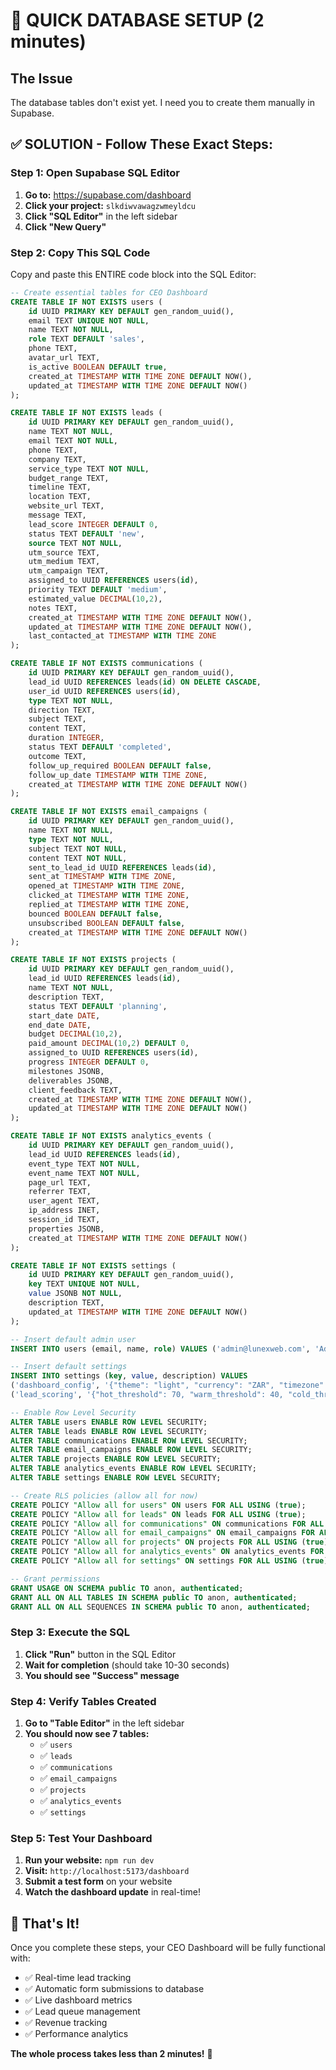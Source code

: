 # 🚀 QUICK DATABASE SETUP (2 minutes)

## The Issue
The database tables don't exist yet. I need you to create them manually in Supabase.

## ✅ SOLUTION - Follow These Exact Steps:

### Step 1: Open Supabase SQL Editor
1. **Go to:** https://supabase.com/dashboard
2. **Click your project:** `slkdiwvawagzwmeyldcu`
3. **Click "SQL Editor"** in the left sidebar
4. **Click "New Query"**

### Step 2: Copy This SQL Code
Copy and paste this ENTIRE code block into the SQL Editor:

```sql
-- Create essential tables for CEO Dashboard
CREATE TABLE IF NOT EXISTS users (
    id UUID PRIMARY KEY DEFAULT gen_random_uuid(),
    email TEXT UNIQUE NOT NULL,
    name TEXT NOT NULL,
    role TEXT DEFAULT 'sales',
    phone TEXT,
    avatar_url TEXT,
    is_active BOOLEAN DEFAULT true,
    created_at TIMESTAMP WITH TIME ZONE DEFAULT NOW(),
    updated_at TIMESTAMP WITH TIME ZONE DEFAULT NOW()
);

CREATE TABLE IF NOT EXISTS leads (
    id UUID PRIMARY KEY DEFAULT gen_random_uuid(),
    name TEXT NOT NULL,
    email TEXT NOT NULL,
    phone TEXT,
    company TEXT,
    service_type TEXT NOT NULL,
    budget_range TEXT,
    timeline TEXT,
    location TEXT,
    website_url TEXT,
    message TEXT,
    lead_score INTEGER DEFAULT 0,
    status TEXT DEFAULT 'new',
    source TEXT NOT NULL,
    utm_source TEXT,
    utm_medium TEXT,
    utm_campaign TEXT,
    assigned_to UUID REFERENCES users(id),
    priority TEXT DEFAULT 'medium',
    estimated_value DECIMAL(10,2),
    notes TEXT,
    created_at TIMESTAMP WITH TIME ZONE DEFAULT NOW(),
    updated_at TIMESTAMP WITH TIME ZONE DEFAULT NOW(),
    last_contacted_at TIMESTAMP WITH TIME ZONE
);

CREATE TABLE IF NOT EXISTS communications (
    id UUID PRIMARY KEY DEFAULT gen_random_uuid(),
    lead_id UUID REFERENCES leads(id) ON DELETE CASCADE,
    user_id UUID REFERENCES users(id),
    type TEXT NOT NULL,
    direction TEXT,
    subject TEXT,
    content TEXT,
    duration INTEGER,
    status TEXT DEFAULT 'completed',
    outcome TEXT,
    follow_up_required BOOLEAN DEFAULT false,
    follow_up_date TIMESTAMP WITH TIME ZONE,
    created_at TIMESTAMP WITH TIME ZONE DEFAULT NOW()
);

CREATE TABLE IF NOT EXISTS email_campaigns (
    id UUID PRIMARY KEY DEFAULT gen_random_uuid(),
    name TEXT NOT NULL,
    type TEXT NOT NULL,
    subject TEXT NOT NULL,
    content TEXT NOT NULL,
    sent_to_lead_id UUID REFERENCES leads(id),
    sent_at TIMESTAMP WITH TIME ZONE,
    opened_at TIMESTAMP WITH TIME ZONE,
    clicked_at TIMESTAMP WITH TIME ZONE,
    replied_at TIMESTAMP WITH TIME ZONE,
    bounced BOOLEAN DEFAULT false,
    unsubscribed BOOLEAN DEFAULT false,
    created_at TIMESTAMP WITH TIME ZONE DEFAULT NOW()
);

CREATE TABLE IF NOT EXISTS projects (
    id UUID PRIMARY KEY DEFAULT gen_random_uuid(),
    lead_id UUID REFERENCES leads(id),
    name TEXT NOT NULL,
    description TEXT,
    status TEXT DEFAULT 'planning',
    start_date DATE,
    end_date DATE,
    budget DECIMAL(10,2),
    paid_amount DECIMAL(10,2) DEFAULT 0,
    assigned_to UUID REFERENCES users(id),
    progress INTEGER DEFAULT 0,
    milestones JSONB,
    deliverables JSONB,
    client_feedback TEXT,
    created_at TIMESTAMP WITH TIME ZONE DEFAULT NOW(),
    updated_at TIMESTAMP WITH TIME ZONE DEFAULT NOW()
);

CREATE TABLE IF NOT EXISTS analytics_events (
    id UUID PRIMARY KEY DEFAULT gen_random_uuid(),
    lead_id UUID REFERENCES leads(id),
    event_type TEXT NOT NULL,
    event_name TEXT NOT NULL,
    page_url TEXT,
    referrer TEXT,
    user_agent TEXT,
    ip_address INET,
    session_id TEXT,
    properties JSONB,
    created_at TIMESTAMP WITH TIME ZONE DEFAULT NOW()
);

CREATE TABLE IF NOT EXISTS settings (
    id UUID PRIMARY KEY DEFAULT gen_random_uuid(),
    key TEXT UNIQUE NOT NULL,
    value JSONB NOT NULL,
    description TEXT,
    updated_at TIMESTAMP WITH TIME ZONE DEFAULT NOW()
);

-- Insert default admin user
INSERT INTO users (email, name, role) VALUES ('admin@lunexweb.com', 'Admin User', 'admin') ON CONFLICT (email) DO NOTHING;

-- Insert default settings
INSERT INTO settings (key, value, description) VALUES 
('dashboard_config', '{"theme": "light", "currency": "ZAR", "timezone": "Africa/Johannesburg"}', 'Dashboard configuration'),
('lead_scoring', '{"hot_threshold": 70, "warm_threshold": 40, "cold_threshold": 0}', 'Lead scoring thresholds') ON CONFLICT (key) DO NOTHING;

-- Enable Row Level Security
ALTER TABLE users ENABLE ROW LEVEL SECURITY;
ALTER TABLE leads ENABLE ROW LEVEL SECURITY;
ALTER TABLE communications ENABLE ROW LEVEL SECURITY;
ALTER TABLE email_campaigns ENABLE ROW LEVEL SECURITY;
ALTER TABLE projects ENABLE ROW LEVEL SECURITY;
ALTER TABLE analytics_events ENABLE ROW LEVEL SECURITY;
ALTER TABLE settings ENABLE ROW LEVEL SECURITY;

-- Create RLS policies (allow all for now)
CREATE POLICY "Allow all for users" ON users FOR ALL USING (true);
CREATE POLICY "Allow all for leads" ON leads FOR ALL USING (true);
CREATE POLICY "Allow all for communications" ON communications FOR ALL USING (true);
CREATE POLICY "Allow all for email_campaigns" ON email_campaigns FOR ALL USING (true);
CREATE POLICY "Allow all for projects" ON projects FOR ALL USING (true);
CREATE POLICY "Allow all for analytics_events" ON analytics_events FOR ALL USING (true);
CREATE POLICY "Allow all for settings" ON settings FOR ALL USING (true);

-- Grant permissions
GRANT USAGE ON SCHEMA public TO anon, authenticated;
GRANT ALL ON ALL TABLES IN SCHEMA public TO anon, authenticated;
GRANT ALL ON ALL SEQUENCES IN SCHEMA public TO anon, authenticated;
```

### Step 3: Execute the SQL
1. **Click "Run"** button in the SQL Editor
2. **Wait for completion** (should take 10-30 seconds)
3. **You should see "Success" message**

### Step 4: Verify Tables Created
1. **Go to "Table Editor"** in the left sidebar
2. **You should now see 7 tables:**
   - ✅ `users`
   - ✅ `leads`
   - ✅ `communications`
   - ✅ `email_campaigns`
   - ✅ `projects`
   - ✅ `analytics_events`
   - ✅ `settings`

### Step 5: Test Your Dashboard
1. **Run your website:** `npm run dev`
2. **Visit:** `http://localhost:5173/dashboard`
3. **Submit a test form** on your website
4. **Watch the dashboard update** in real-time!

## 🎉 That's It!

Once you complete these steps, your CEO Dashboard will be fully functional with:
- ✅ Real-time lead tracking
- ✅ Automatic form submissions to database
- ✅ Live dashboard metrics
- ✅ Lead queue management
- ✅ Revenue tracking
- ✅ Performance analytics

**The whole process takes less than 2 minutes!** 🚀
